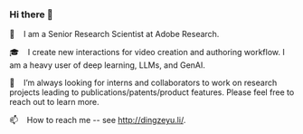 ### Hi there 👋

🏡 &nbsp;&nbsp; I am a Senior Research Scientist at Adobe Research.

🎓 &nbsp;&nbsp; I create new interactions for video creation and authoring workflow. I am a heavy user of deep learning, LLMs, and GenAI.  

🔎 &nbsp;&nbsp; I’m always looking for interns and collaborators to work on research projects leading to publications/patents/product features. Please feel free to reach out to learn more.

📫 &nbsp;&nbsp; How to reach me -- see http://dingzeyu.li/.


<!--
**dingzeyuli/dingzeyuli** is a ✨ _special_ ✨ repository because its `README.md` (this file) appears on your GitHub profile.

Here are some ideas to get you started:

- 🔭 I’m currently working on ...
- 🌱 I’m currently learning ...
- 👯 I’m looking to collaborate on ...
- 🤔 I’m looking for help with ...
- 💬 Ask me about ...
- 📫 How to reach me: ...
- 😄 Pronouns: ...
- ⚡ Fun fact: ...
-->
